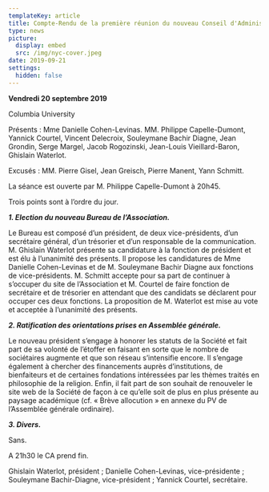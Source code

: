 ```yaml
---
templateKey: article
title: Compte-Rendu de la première réunion du nouveau Conseil d'Administration
type: news
picture:
  display: embed
  src: /img/nyc-cover.jpeg
date: 2019-09-21
settings:
  hidden: false
---
```

**Vendredi 20 septembre 2019**

Columbia University

Présents : Mme Danielle Cohen-Levinas. MM. Philippe Capelle-Dumont, Yannick Courtel, Vincent Delecroix, Souleymane Bachir Diagne, Jean Grondin, Serge Margel, Jacob Rogozinski, Jean-Louis Vieillard-Baron, Ghislain Waterlot. 

Excusés : MM. Pierre Gisel, Jean Greisch, Pierre Manent, Yann Schmitt.

La séance est ouverte par M. Philippe Capelle-Dumont à 20h45.

Trois points sont à l’ordre du jour.

***1. Election du nouveau Bureau de l’Association.***

Le Bureau est composé d’un président, de deux vice-présidents, d’un secrétaire général, d’un trésorier et d’un responsable de la communication. M. Ghislain Waterlot présente sa candidature à la fonction de président et est élu à l’unanimité des présents. Il propose les candidatures de Mme Danielle Cohen-Levinas et de M. Souleymane Bachir Diagne aux fonctions de vice-présidents. M. Schmitt accepte pour sa part de continuer à s’occuper du site de l’Association et M. Courtel de faire fonction de secrétaire et de trésorier en attendant que des candidats se déclarent pour occuper ces deux fonctions. La proposition de M. Waterlot est mise au vote et acceptée à l’unanimité des présents.

***2. Ratification des orientations prises en Assemblée générale.***

Le nouveau président s’engage à honorer les statuts de la Société et fait part de sa volonté de l’étoffer en faisant en sorte que le nombre de sociétaires augmente et que son réseau s’intensifie encore. Il s’engage également à chercher des financements auprès d’institutions, de bienfaiteurs et de certaines fondations intéressées par les thèmes traités en philosophie de la religion. Enfin, il fait part de son souhait de renouveler le site web de la Société de façon à ce qu’elle soit de plus en plus présente au paysage académique (cf. « Brève allocution » en annexe du PV de l’Assemblée générale ordinaire).

***3. Divers.***

Sans.

A 21h30 le CA prend fin.

Ghislain Waterlot, président ; Danielle Cohen-Levinas, vice-présidente ; Souleymane Bachir-Diagne, vice-président ; Yannick Courtel, secrétaire.